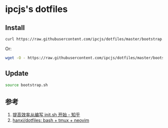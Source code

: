 # ipcjs's dotfiles

## Install

```sh
curl https://raw.githubusercontent.com/ipcjs/dotfiles/master/bootstrap.sh | bash
```

Or:

```sh
wget -O - https://raw.githubusercontent.com/ipcjs/dotfiles/master/bootstrap.sh | bash
```

## Update

```sh
source bootstrap.sh
```

## 参考

1. [提高效率从编写 init.sh 开始 - 知乎](https://zhuanlan.zhihu.com/p/50080614)
2. [hanxi/dotfiles: bash + tmux + neovim](https://github.com/hanxi/dotfiles)